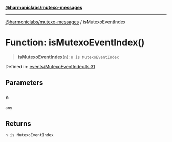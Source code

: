 [**@harmoniclabs/mutexo-messages**](../README.md)

***

[@harmoniclabs/mutexo-messages](../README.md) / isMutexoEventIndex

# Function: isMutexoEventIndex()

> **isMutexoEventIndex**(`n`): `n is MutexoEventIndex`

Defined in: [events/MutexoEventIndex.ts:31](https://github.com/HarmonicLabs/mutexo-messages/blob/aefac8841dc1fa8aebb577df666016362446522d/src/events/MutexoEventIndex.ts#L31)

## Parameters

### n

`any`

## Returns

`n is MutexoEventIndex`

